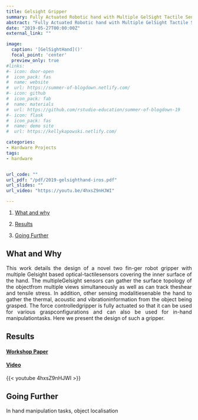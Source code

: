 ```yaml
---
title: Gelsight Gripper
summary: Fully Actuated Robotic hand with Multiple GelSight Tactile Sensors 
abstract: "Fully Actuated Robotic hand with Multiple GelSight Tactile Sensors "
date: "2019-05-27T00:00:00Z"
external_link: ""

image:
  caption: '[GelSightHand]()'
  focal_point: 'center'
  preview_only: true
#links:
#- icon: door-open
#  icon_pack: fas
#  name: website
#  url: https://summer-of-blogdown.netlify.com/
#- icon: github
#  icon_pack: fab
#  name: materials
#  url: https://github.com/rstudio-education/summer-of-blogdown-19
#- icon: flask
#  icon_pack: fas
#  name: demo site
#  url: https://kellykapowski.netlify.com/

categories:
- Hardware Projects
tags:
- hardware 


url_code: ""
url_pdf: "/pdf/2019-gelsighthand-iros.pdf"
url_slides: ""
url_video: "https://youtu.be/4hxsZ9nHJWI"

---
```

<DIV align="justify">

1. [What and why](#what-and-why)

2. [Results](#results)
3. [Going Further](#going-further)


## What and Why

This  work  details  the  design  of  a  novel  two  fin-ger  robot  gripper  with  multiple  Gelsight  based  optical-tactilesensors  covering  the  inner  surface  of  the  hand.  The  multipleGelsight  sensors  can  gather  the  surface  topology  of  the  objectfrom  multiple  views  simultaneously  as  well  as  can  track  theshear  and  tensile  stress.  In  addition,  other  sensing  modalitiesenable  the  hand  to  gather  the  thermal,  acoustic  and  vibrationinformation from the object being grasped. The force controlledgripper is fully actuated so that it can be used for various graspconfigurations  and  can  also  be  used  for  in-hand  manipulationtasks.  Here  we  present  the  design  of  such  a  gripper.

## Results

#### [Workshop Paper](/pdf/2019-gelsighthand-iros.pdf)

#### [Video](https://youtu.be/4hxsZ9nHJWI)
{{< youtube 4hxsZ9nHJWI >}}

## Going Further
In hand manipulation tasks, object localisation
</DIV>



